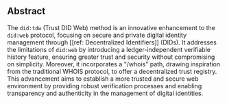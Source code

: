 ## Abstract

The `did:tdw` (Trust DID Web) method is an innovative enhancement to the
`did:web` protocol, focusing on secure and private digital identity management
through [[ref: Decentralized Identifiers]] (DIDs). It addresses the limitations
of `did:web` by introducing a ledger-independent verifiable history feature,
ensuring greater trust and security without compromising on simplicity.
Moreover, it incorporates a "/whois" path, drawing inspiration from the
traditional WHOIS protocol, to offer a decentralized trust registry. This
advancement aims to establish a more trusted and secure web environment by
providing robust verification processes and enabling transparency and
authenticity in the management of digital identities.